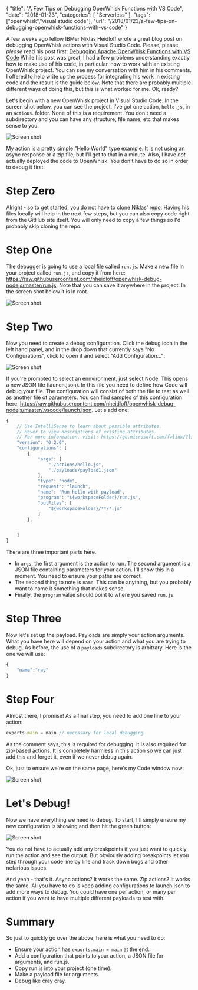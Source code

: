{
	"title": "A Few Tips on Debugging OpenWhisk Functions with VS Code",
	"date": "2018-01-23",
	"categories": [
		"Serverless"
	],
	"tags": ["openwhisk","visual studio code"],
	"url": "/2018/01/23/a-few-tips-on-debugging-openwhisk-functions-with-vs-code"
}

A few weeks ago fellow IBMer Niklas Heidloff wrote a great blog post on debugging OpenWhisk actions with Visual Studio Code. Please, please, *please* read his post first: [Debugging Apache OpenWhisk Functions with VS Code](http://heidloff.net/article/debug-apache-openwhisk-functions-vscode) While his post was great, I had a few problems understanding exactly how to make use of his code, in particular, how to work with an existing OpenWhisk project. You can see my conversation with him in his comments. I offered to help write up the process for integrating his work in existing code and the result is the guide below. Note that there are probably multiple different ways of doing this, but this is what worked for me. Ok, ready?

Let's begin with a new OpenWhisk project in Visual Studio Code. In the screen shot below, you can see the project. I've got one action, `hello.js`, in an `actions`. folder. None of this is a requirement. You don't need a subdirectory and you can have any structure, file name, etc that makes sense to you.

![Screen shot](https://static.raymondcamden.com/images/2018/1/dow1.jpg)

My action is a pretty simple "Hello World" type example. It is not using an async response or a zip file, but I'll get to that in a minute. Also, I have *not* actually deployed the code to OpenWhisk. You don't have to do so in order to debug it first.

Step Zero
===

Alright - so to get started, you do not have to clone Niklas' [repo](https://github.com/nheidloff/openwhisk-debug-nodejs). Having his files locally will help in the next few steps, but you can also copy code right from the GitHub site itself. You will only need to copy a few things so I'd probably skip cloning the repo.

Step One
===

The debugger is going to use a local file called `run.js`. Make a new file in your project called `run.js`, and copy it from here: https://raw.githubusercontent.com/nheidloff/openwhisk-debug-nodejs/master/run.js. Note that you can save it anywhere in the project. In the screen shot below it is in root.

![Screen shot](https://static.raymondcamden.com/images/2018/1/dow2.jpg)

Step Two
===

Now you need to create a debug configuration. Click the debug icon in the left hand panel, and in the drop down that currently says "No Configurations", click to open it and select "Add Configuration...":

![Screen shot](https://static.raymondcamden.com/images/2018/1/dow3.jpg)

If you're prompted to select an ennvironment, just select Node. This opens a new JSON file (launch.json). In this file you need to define how Code will debug your file. The configuration will consist of both the file to test as well as another file of parameters. You can find samples of this configuration here: https://raw.githubusercontent.com/nheidloff/openwhisk-debug-nodejs/master/.vscode/launch.json. Let's add one:

```js
{
	// Use IntelliSense to learn about possible attributes.
	// Hover to view descriptions of existing attributes.
	// For more information, visit: https://go.microsoft.com/fwlink/?linkid=830387
	"version": "0.2.0",
	"configurations": [
        {
            "args": [
                "./actions/hello.js",
                "./payloads/payload1.json"
            ],
            "type": "node",
            "request": "launch",
            "name": "Run hello with payload",
            "program": "${workspaceFolder}/run.js",
            "outFiles": [
                "${workspaceFolder}/**/*.js"
            ]
        },


	]
}
```

There are three important parts here.

* In `args`, the first argument is the action to run. The second argument is a JSON file containing parameters for your action. I'll show this in a moment. You need to ensure your paths are correct.
* The second thing to note is `name`. This can be anything, but you probably want to name it something that makes sense. 
* Finally, the `program` value should point to where you saved `run.js`.

Step Three
===

Now let's set up the payload. Payloads are simply your action arguments. What you have here will depend on your action and what you are trying to debug. As before, the use of a `payloads` subdirectory is arbitrary. Here is the one we will use:

```js
{
	"name":"ray"
}
```

Step Four
===

Almost there, I promise! As a final step, you need to add one line to your action:

```js
exports.main = main // necessary for local debugging
```

As the comment says, this is required for debugging. It is also required for zip-based actions. It is completely harmless in this action so we can just add this and forget it, even if we never debug again.

Ok, just to ensure we're on the same page, here's my Code window now:

![Screen shot](https://static.raymondcamden.com/images/2018/1/dow4.jpg)

Let's Debug!
===

Now we have everything we need to debug. To start, I'll simply ensure my new configuration is showing and then hit the green button:

![Screen shot](https://static.raymondcamden.com/images/2018/1/dow5.jpg)

You do not have to actually add any breakpoints if you just want to quickly run the action and see the output. But obviously adding breakpoints let you step through your code line by line and track down bugs and other nefarious issues. 

And yeah - that's it. Async actions? It works the same. Zip actions? It works the same. All you have to do is keep adding configurations to launch.json to add more ways to debug. You could have one per action, or many per action if you want to have multiple different payloads to test with.

Summary
===

So just to quickly go over the above, here is what you need to do:

* Ensure your action has `exports.main = main` at the end.
* Add a configuration that points to your action, a JSON file for arguments, and run.js.
* Copy run.js into your project (one time).
* Make a payload file for arguments.
* Debug like cray cray.